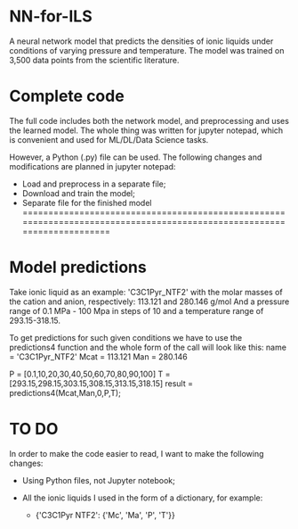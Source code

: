 # NN-for-ILS
A neural network model that predicts the densities of ionic liquids under conditions of varying pressure and temperature.  The model was trained on 3,500 data points from the scientific literature.

<h1>Complete code</h1>
The full code includes both the network model, and preprocessing and uses the learned model. 
The whole thing was written for jupyter notepad, which is convenient and used for ML/DL/Data Science tasks.

However, a Python (.py) file can be used. The following changes and modifications are planned in jupyter notepad:
- Load and preprocess in a separate file;
- Download and train the model;
- Separate file for the finished model
=======================================================================================================================
<h1>Model predictions</h1>
Take ionic liquid as an example:
'C3C1Pyr_NTF2'
with the molar masses of the cation and anion, respectively: 113.121 and 280.146 g/mol
And a pressure range of 0.1 MPa - 100 Mpa in steps of 10
and a temperature range of 293.15-318.15.

To get predictions for such given conditions we have to use the predictions4 function and the whole form of the call will look like this:
name = 'C3C1Pyr_NTF2'
Mcat = 113.121
Man = 280.146

P = [0.1,10,20,30,40,50,60,70,80,90,100]
T = [293.15,298.15,303.15,308.15,313.15,318.15]
result = predictions4(Mcat,Man,0,P,T);

<h1>TO DO</h1>
In order to make the code easier to read, I want to make the following changes:

- Using Python files, not Jupyter notebook;

- All the ionic liquids I used in the form of a dictionary, for example:
  - {'C3C1Pyr NTF2': {'Mc', 'Ma', 'P', 'T'}}
